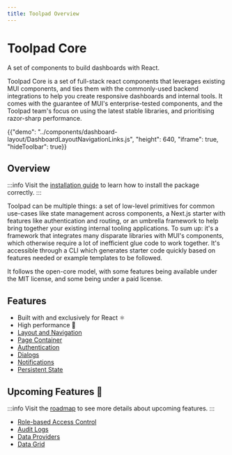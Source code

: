 ```yaml
---
title: Toolpad Overview
---
```


# Toolpad Core

<p class="description">A set of components to build dashboards with React.</p>

Toolpad Core is a set of full-stack react components that leverages existing MUI components, and ties them with the commonly-used backend integrations to help you create responsive dashboards and internal tools. It comes with the guarantee of MUI's enterprise-tested components, and the Toolpad team's focus on using the latest stable libraries, and prioritising razor-sharp performance.

{{"demo": "../components/dashboard-layout/DashboardLayoutNavigationLinks.js", "height": 640, "iframe": true, "hideToolbar": true}}

## Overview

:::info
Visit the [installation guide](/toolpad/core/introduction/installation/) to learn how to install the package correctly.
:::

Toolpad can be multiple things: a set of low-level primitives for common use-cases like state management across components, a Next.js starter with features like authentication and routing, or an umbrella framework to help bring together your existing internal tooling applications. To sum up: it's a framework that integrates many disparate libraries with MUI's components, which otherwise require a lot of inefficient glue code to work together. It's accessible through a CLI which generates starter code quickly based on features needed or example templates to be followed.

It follows the open-core model, with some features being available under the MIT license, and some being under a paid license.

## Features

- Built with and exclusively for React ⚛️
- High performance 🚀
- [Layout and Navigation](/toolpad/core/react-dashboard-layout/)
- [Page Container](/toolpad/core/react-page-container/)
- [Authentication](/toolpad/core/react-sign-in-page/)
- [Dialogs](/toolpad/core/react-use-dialogs/)
- [Notifications](/toolpad/core/react-use-notifications/)
- [Persistent State](/toolpad/core/react-persistent-state/)

## Upcoming Features 🚧

:::info
Visit the [roadmap](/toolpad/core/introduction/roadmap/) to see more details about upcoming features.
:::

- [Role-based Access Control](/)
- [Audit Logs](/)
- [Data Providers](/)
- [Data Grid](/)
